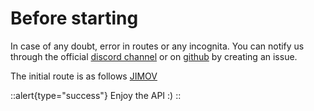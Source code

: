 # Before starting

In case of any doubt, error in routes or any incognita. You can notify us through the official [discord channel](https://discord.com/invite/tyZ39GCX7R) or on [github](https://github.com/koikiss-dev/jimov_api) by creating an issue.

The initial route is as follows [JIMOV](http://jimov-api.vercel.app/)

::alert{type="success"}
Enjoy the API :)
::
